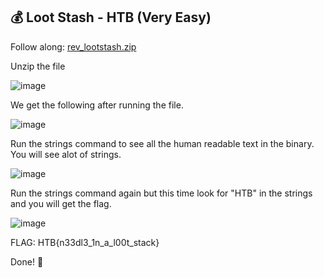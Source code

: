## 💰 Loot Stash - HTB (Very Easy)

Follow along: [rev_lootstash.zip](https://github.com/moromerx/Blue-Team/blob/main/Challenges/Reverse%20Engineering/Files/rev_lootstash.zip)

Unzip the file

![image](https://github.com/moromerx/Blue-Team/assets/162036545/3299b17f-d07f-4a15-9928-22f525fbe024)

We get the following after running the file.

![image](https://github.com/moromerx/Blue-Team/assets/162036545/c38189d9-dafa-4280-a7fd-7300f8d09dfb)

Run the strings command to see all the human readable text in the binary. You will see alot of strings.

![image](https://github.com/moromerx/Blue-Team/assets/162036545/12513286-d72f-4ce4-b7ba-efa4dd79f811)

Run the strings command again but this time look for "HTB" in the strings and you will get the flag.

![image](https://github.com/moromerx/Blue-Team/assets/162036545/eea55d92-1a75-409d-bb24-a0c244be26fe)

FLAG: HTB{n33dl3_1n_a_l00t_stack}

Done! 🎉
